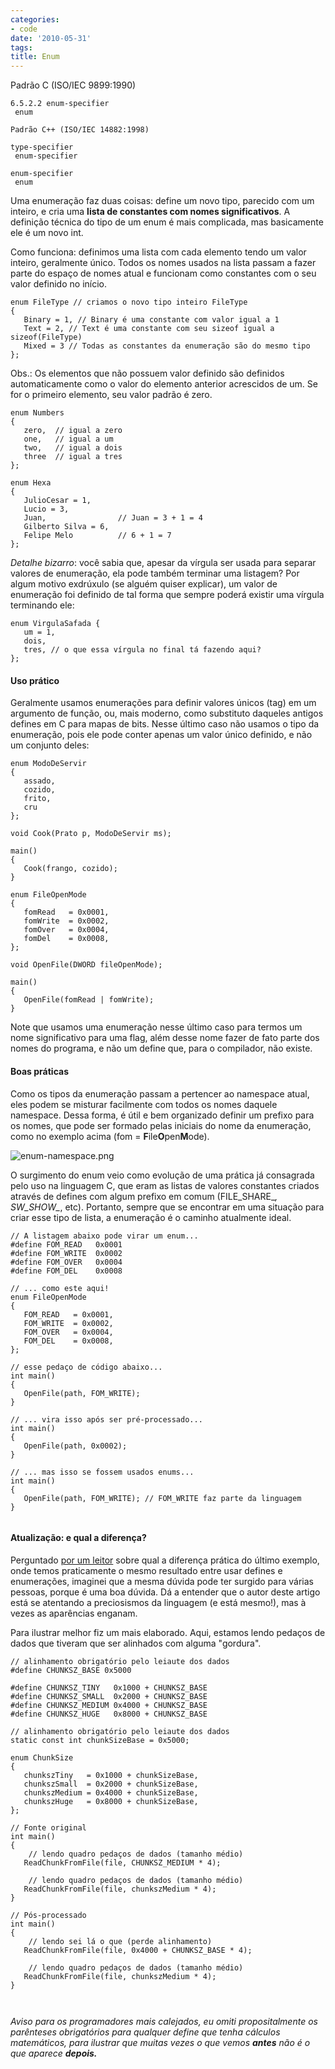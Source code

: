 ```yaml
---
categories:
- code
date: '2010-05-31'
tags:
title: Enum
---
```


Padrão C (ISO/IEC 9899:1990)
    
    6.5.2.2 enum-specifier
     enum

    Padrão C++ (ISO/IEC 14882:1998)
    
    type-specifier
     enum-specifier
    
    enum-specifier
     enum

Uma enumeração faz duas coisas: define um novo tipo, parecido com um inteiro, e cria uma **lista de constantes com nomes significativos**. A definição técnica do tipo de um enum é mais complicada, mas basicamente ele é um novo int.

Como funciona: definimos uma lista com cada elemento tendo um valor inteiro, geralmente único. Todos os nomes usados na lista passam a fazer parte do espaço de nomes atual e funcionam como constantes com o seu valor definido no início.

```
enum FileType // criamos o novo tipo inteiro FileType
{
   Binary = 1, // Binary é uma constante com valor igual a 1
   Text = 2, // Text é uma constante com seu sizeof igual a sizeof(FileType)
   Mixed = 3 // Todas as constantes da enumeração são do mesmo tipo
};
```

Obs.: Os elementos que não possuem valor definido são definidos automaticamente como o valor do elemento anterior acrescidos de um. Se for o primeiro elemento, seu valor padrão é zero.

```
enum Numbers
{
   zero,  // igual a zero
   one,   // igual a um
   two,   // igual a dois
   three  // igual a tres
};

enum Hexa
{
   JulioCesar = 1,
   Lucio = 3,
   Juan,                // Juan = 3 + 1 = 4
   Gilberto Silva = 6,
   Felipe Melo          // 6 + 1 = 7
}; 

```

_Detalhe bizarro_: você sabia que, apesar da vírgula ser usada para separar valores de enumeração, ela pode também terminar uma listagem? Por algum motivo exdrúxulo (se alguém quiser explicar), um valor de enumeração foi definido de tal forma que sempre poderá existir uma vírgula terminando ele:

```
enum VirgulaSafada { 
   um = 1, 
   dois, 
   tres, // o que essa vírgula no final tá fazendo aqui?
}; 

```

#### Uso prático

Geralmente usamos enumerações para definir valores únicos (tag) em um argumento de função, ou, mais moderno, como substituto daqueles antigos defines em C para mapas de bits. Nesse último caso não usamos o tipo da enumeração, pois ele pode conter apenas um valor único definido, e não um conjunto deles:

```
enum ModoDeServir
{
   assado,
   cozido,
   frito,
   cru
};

void Cook(Prato p, ModoDeServir ms);

main()
{
   Cook(frango, cozido);
}

enum FileOpenMode
{
   fomRead   = 0x0001,
   fomWrite  = 0x0002,
   fomOver   = 0x0004,
   fomDel    = 0x0008,
};

void OpenFile(DWORD fileOpenMode);

main()
{
   OpenFile(fomRead | fomWrite);
} 

```

Note que usamos uma enumeração nesse último caso para termos um nome significativo para uma flag, além desse nome fazer de fato parte dos nomes do programa, e não um define que, para o compilador, não existe.

#### Boas práticas

Como os tipos da enumeração passam a pertencer ao namespace atual, eles podem se misturar facilmente com todos os nomes daquele namespace. Dessa forma, é útil e bem organizado definir um prefixo para os nomes, que pode ser formado pelas iniciais do nome da enumeração, como no exemplo acima (fom = **F**ile**O**pen**M**ode).

![enum-namespace.png](http://i.imgur.com/wNCAYCX.png)

O surgimento do enum veio como evolução de uma prática já consagrada pelo uso na linguagem C, que eram as listas de valores constantes criados através de defines com algum prefixo em comum (FILE_SHARE_*, SW_SHOW_*, etc). Portanto, sempre que se encontrar em uma situação para criar esse tipo de lista, a enumeração é o caminho atualmente ideal.

```
// A listagem abaixo pode virar um enum...
#define FOM_READ   0x0001
#define FOM_WRITE  0x0002
#define FOM_OVER   0x0004
#define FOM_DEL    0x0008

// ... como este aqui!
enum FileOpenMode
{
   FOM_READ   = 0x0001,
   FOM_WRITE  = 0x0002,
   FOM_OVER   = 0x0004,
   FOM_DEL    = 0x0008,
};

// esse pedaço de código abaixo...
int main()
{
   OpenFile(path, FOM_WRITE);
}

// ... vira isso após ser pré-processado...
int main()
{
   OpenFile(path, 0x0002);
}

// ... mas isso se fossem usados enums...
int main()
{
   OpenFile(path, FOM_WRITE); // FOM_WRITE faz parte da linguagem
}
 

```

#### Atualização: e qual a diferença?

Perguntado [por um leitor](http://www.caloni.com.br/blog/enum#comment-17806) sobre qual a diferença prática do último exemplo, onde temos praticamente o mesmo resultado entre usar defines e enumerações, imaginei que a mesma dúvida pode ter surgido para várias pessoas, porque é uma boa dúvida. Dá a entender que o autor deste artigo está se atentando a preciosismos da linguagem (e está mesmo!), mas à vezes as aparências enganam.

Para ilustrar melhor fiz um mais elaborado. Aqui, estamos lendo pedaços de dados que tiveram que ser alinhados com alguma "gordura".

```
// alinhamento obrigatório pelo leiaute dos dados
#define CHUNKSZ_BASE 0x5000

#define CHUNKSZ_TINY   0x1000 + CHUNKSZ_BASE
#define CHUNKSZ_SMALL  0x2000 + CHUNKSZ_BASE
#define CHUNKSZ_MEDIUM 0x4000 + CHUNKSZ_BASE
#define CHUNKSZ_HUGE   0x8000 + CHUNKSZ_BASE

// alinhamento obrigatório pelo leiaute dos dados
static const int chunkSizeBase = 0x5000;

enum ChunkSize
{
   chunkszTiny   = 0x1000 + chunkSizeBase,
   chunkszSmall  = 0x2000 + chunkSizeBase,
   chunkszMedium = 0x4000 + chunkSizeBase,
   chunkszHuge   = 0x8000 + chunkSizeBase,
};

// Fonte original
int main()
{
	// lendo quadro pedaços de dados (tamanho médio)
   ReadChunkFromFile(file, CHUNKSZ_MEDIUM * 4);

	// lendo quadro pedaços de dados (tamanho médio)
   ReadChunkFromFile(file, chunkszMedium * 4);
}

// Pós-processado
int main()
{
	// lendo sei lá o que (perde alinhamento)
   ReadChunkFromFile(file, 0x4000 + CHUNKSZ_BASE * 4);

	// lendo quadro pedaços de dados (tamanho médio)
   ReadChunkFromFile(file, chunkszMedium * 4);
}

 

```

_Aviso para os programadores mais calejados, eu omiti propositalmente os parênteses obrigatórios para qualquer define que tenha cálculos matemáticos, para ilustrar que muitas vezes o que vemos **antes** não é o que aparece **depois.**_
